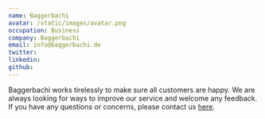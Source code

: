```yaml
---
name: Baggerbachi
avatar: /static/images/avatar.png
occupation: Business
company: Baggerbachi
email: info@baggerbachi.de
twitter: 
linkedin: 
github: 
---
```


Baggerbachi works tirelessly to make sure all customers are happy. We are always looking for ways to improve our service and welcome any feedback. If you have any questions or concerns, please contact us [here](mailto:info@baggerbachi.de).
